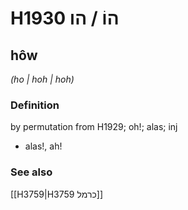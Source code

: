 # H1930 הוֹ / הו

## hôw

_(ho | hoh | hoh)_

### Definition

by permutation from H1929; oh!; alas; inj

- alas!, ah!

### See also

[[H3759|H3759 כרמל]]
